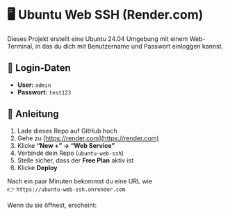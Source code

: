 # 🖥️ Ubuntu Web SSH (Render.com)

Dieses Projekt erstellt eine Ubuntu 24.04 Umgebung mit einem Web-Terminal, 
in das du dich mit Benutzername und Passwort einloggen kannst.

## 🔧 Login-Daten
- **User:** `admin`
- **Passwort:** `test123`

## 🚀 Anleitung
1. Lade dieses Repo auf GitHub hoch
2. Gehe zu [https://render.com](https://render.com)
3. Klicke **“New +” → “Web Service”**
4. Verbinde dein Repo (`ubuntu-web-ssh`)
5. Stelle sicher, dass der **Free Plan** aktiv ist
6. Klicke **Deploy**

Nach ein paar Minuten bekommst du eine URL wie  
👉 `https://ubuntu-web-ssh.onrender.com`

Wenn du sie öffnest, erscheint:
